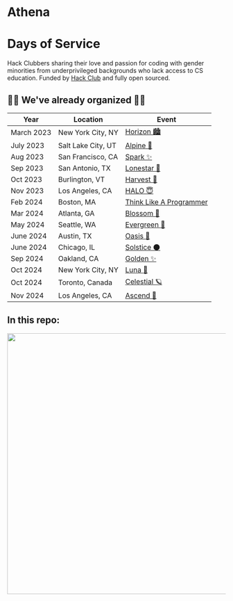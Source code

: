 # Athena
# Days of Service

Hack Clubbers sharing their love and passion for coding with gender minorities from underprivileged backgrounds who lack access to CS education. Funded by [Hack Club](https://hackclub.com) and fully open sourced. 

## 🫶🏼 We've already organized 🫶🏼 

| Year | Location |  Event                                          |
| ---- | ---- | ----------------------------------------------------|
| March 2023 | New York City, NY | [Horizon 🏙️](https://github.com/hackclub/horizon) |
| July 2023 | Salt Lake City, UT | [Alpine 🧸](https://github.com/hackclub/alpine) |
| Aug 2023 | San Francisco, CA | [Spark ✨](https://github.com/hackclub/spark) |
| Sep 2023 | San Antonio, TX | [Lonestar 🤠](https://github.com/hackclub/lonestar) |
| Oct 2023 | Burlington, VT | [Harvest 🎃](https://github.com/hackclub/harvest) |
| Nov 2023 | Los Angeles, CA | [HALO 😇](https://github.com/hackclub/halo) |
| Feb 2024 | Boston, MA | [Think Like A Programmer]() |
| Mar 2024 | Atlanta, GA | [Blossom 🌸](https://github.com/hackclub/blossom)|
| May 2024 | Seattle, WA | [Evergreen 🌲](https://github.com/hackclub/evergreen)|
| June 2024 | Austin, TX | [Oasis 🌴](https://github.com/hackclub/oasis) |
| June 2024 | Chicago, IL | [Solstice ‭🌑 ](https://github.com/hackclub/solstice) |
| Sep 2024 | Oakland, CA | [Golden ✨](https://github.com/hackclub/golden) |
| Oct 2024 | New York City, NY | [Luna 🌙 ](https://luna.hackclub.com) | 
| Oct 2024 | Toronto, Canada | [Celestial 🪐](https://github.com/emma-x1/Toronto-DoS-Celestial) | 
| Nov 2024 | Los Angeles, CA | [Ascend 🚀](https://ascend.hackclub.com) |

## In this repo:

<img src="https://cloud-rbgeyix3i-hack-club-bot.vercel.app/0gh-readme.png" width="600" />
